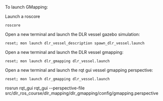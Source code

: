 To launch GMapping:

Launch a roscore
``` 
roscore
```

Open a new terminal and launch the DLR vessel gazebo simulation:
```
reset; mon launch dlr_vessel_description spawn_dlr_vessel.launch  
```

Open a new terminal and launch the DLR vessel gmapping:
```
reset; mon launch dlr_gmapping dlr_vessel.launch  
```

Open a new terminal and launch the rqt gui vessel gmapping perspective:
```
reset; mon launch dlr_gmapping dlr_vessel.launch  
```
rosrun rqt_gui rqt_gui --perspective-file src/dlr_ros_course/dlr_mapping/dlr_gmapping/config/gmapping.perspective